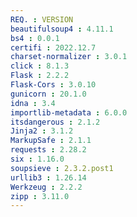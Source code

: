 ```yaml
---
REQ. : VERSION
beautifulsoup4 : 4.11.1
bs4 : 0.0.1
certifi : 2022.12.7
charset-normalizer : 3.0.1
click : 8.1.3
Flask : 2.2.2
Flask-Cors : 3.0.10
gunicorn : 20.1.0
idna : 3.4
importlib-metadata : 6.0.0
itsdangerous : 2.1.2
Jinja2 : 3.1.2
MarkupSafe : 2.1.1
requests : 2.28.2
six : 1.16.0
soupsieve : 2.3.2.post1
urllib3 : 1.26.14
Werkzeug : 2.2.2
zipp : 3.11.0
---
```

